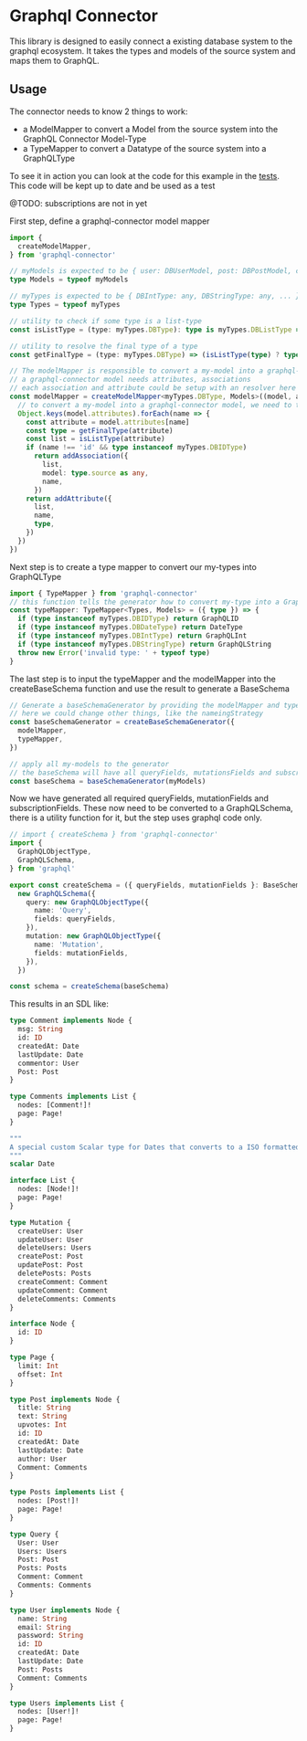 
Graphql Connector
=================

This library is designed to easily connect a existing database system to the graphql ecosystem.
It takes the types and models of the source system and maps them to GraphQL.

Usage
-----

The connector needs to know 2 things to work:
* a ModelMapper to convert a Model from the source system into the GraphQL Connector Model-Type
* a TypeMapper to convert a Datatype of the source system into a GraphQLType

To see it in action you can look at the code for this example in the [tests](https://github.com/raynode/graphql-connector/blob/master/src/tests/example.spec.ts).
This code will be kept up to date and be used as a test

@TODO: subscriptions are not in yet

First step, define a graphql-connector model mapper
```Typescript
import {
  createModelMapper,
} from 'graphql-connector'

// myModels is expected to be { user: DBUserModel, post: DBPostModel, comment: DBCommentModel }
type Models = typeof myModels

// myTypes is expected to be { DBIntType: any, DBStringType: any, ... }
type Types = typeof myTypes

// utility to check if some type is a list-type
const isListType = (type: myTypes.DBType): type is myTypes.DBListType => type instanceof myTypes.DBListType

// utility to resolve the final type of a type
const getFinalType = (type: myTypes.DBType) => (isListType(type) ? type.subtype : type)

// The modelMapper is responsible to convert a my-model into a graphql-connector model
// a graphql-connector model needs attributes, associations
// each association and attribute could be setup with an resolver here
const modelMapper = createModelMapper<myTypes.DBType, Models>((model, addAttribute, addAssociation) => {
  // to convert a my-model into a graphql-connector model, we need to tell the system all attributes and associations
  Object.keys(model.attributes).forEach(name => {
    const attribute = model.attributes[name]
    const type = getFinalType(attribute)
    const list = isListType(attribute)
    if (name !== 'id' && type instanceof myTypes.DBIDType)
      return addAssociation({
        list,
        model: type.source as any,
        name,
      })
    return addAttribute({
      list,
      name,
      type,
    })
  })
})
```

Next step is to create a type mapper to convert our my-types into GraphQLType
```Typescript
import { TypeMapper } from 'graphql-connector'
// this function tells the generator how to convert my-type into a GraphQLType
const typeMapper: TypeMapper<Types, Models> = ({ type }) => {
  if (type instanceof myTypes.DBIDType) return GraphQLID
  if (type instanceof myTypes.DBDateType) return DateType
  if (type instanceof myTypes.DBIntType) return GraphQLInt
  if (type instanceof myTypes.DBStringType) return GraphQLString
  throw new Error('invalid type: ' + typeof type)
}
```

The last step is to input the typeMapper and the modelMapper into the createBaseSchema function and use the result to generate a BaseSchema
```Typescript
// Generate a baseSchemaGenerator by providing the modelMapper and typeMapper
// here we could change other things, like the nameingStrategy
const baseSchemaGenerator = createBaseSchemaGenerator({
  modelMapper,
  typeMapper,
})

// apply all my-models to the generator
// the baseSchema will have all queryFields, mutationsFields and subscriptionFields
const baseSchema = baseSchemaGenerator(myModels)
```

Now we have generated all required queryFields, mutationFields and subscriptionFields.
These now need to be converted to a GraphQLSchema, there is a utility function for it, but the step uses graphql code only.
```Typescript
// import { createSchema } from 'graphql-connector'
import {
  GraphQLObjectType,
  GraphQLSchema,
} from 'graphql'

export const createSchema = ({ queryFields, mutationFields }: BaseSchema) =>
  new GraphQLSchema({
    query: new GraphQLObjectType({
      name: 'Query',
      fields: queryFields,
    }),
    mutation: new GraphQLObjectType({
      name: 'Mutation',
      fields: mutationFields,
    }),
  })

const schema = createSchema(baseSchema)
```

This results in an SDL like:
```Graphql
type Comment implements Node {
  msg: String
  id: ID
  createdAt: Date
  lastUpdate: Date
  commentor: User
  Post: Post
}

type Comments implements List {
  nodes: [Comment!]!
  page: Page!
}

"""
A special custom Scalar type for Dates that converts to a ISO formatted string
"""
scalar Date

interface List {
  nodes: [Node!]!
  page: Page!
}

type Mutation {
  createUser: User
  updateUser: User
  deleteUsers: Users
  createPost: Post
  updatePost: Post
  deletePosts: Posts
  createComment: Comment
  updateComment: Comment
  deleteComments: Comments
}

interface Node {
  id: ID
}

type Page {
  limit: Int
  offset: Int
}

type Post implements Node {
  title: String
  text: String
  upvotes: Int
  id: ID
  createdAt: Date
  lastUpdate: Date
  author: User
  Comment: Comments
}

type Posts implements List {
  nodes: [Post!]!
  page: Page!
}

type Query {
  User: User
  Users: Users
  Post: Post
  Posts: Posts
  Comment: Comment
  Comments: Comments
}

type User implements Node {
  name: String
  email: String
  password: String
  id: ID
  createdAt: Date
  lastUpdate: Date
  Post: Posts
  Comment: Comments
}

type Users implements List {
  nodes: [User!]!
  page: Page!
}
```
